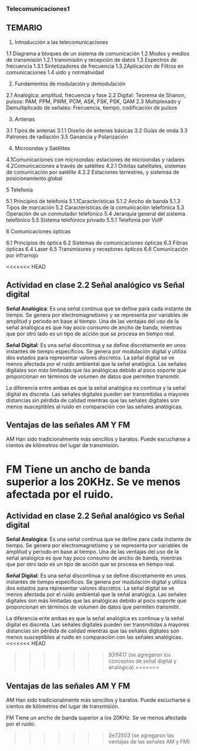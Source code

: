 ### Telecomunicaciones1

## TEMARIO

1. Introducción a las telecomunicaciones

1.1 Diagrama a bloques de un sistema de comunicación
1.2 Modos y medios de transmisión
1.2.1 transmisión y recepción de datos
1.3 Espectros de frecuencia
1.3.1 Sintetizadores de frecuencia
1.3.2Aplicación de Filtros en comunicaciones
1.4 uido y normatividad

2. Fundamentos de modulación y demodulación

2.1 Analógica: amplitud, frecuencia y fase
2.2 Digital: Teorema de Shanon, pulsos: PAM, PPM,
PWM, PCM, ASK, FSK, PSK, QAM
2.3 Multiplexado y Demultiplicado de señales:
Frecuencia, tiempo, codificación de pulsos

3. Antenas

3.1 Tipos de antenas
3.1.1 Diseño de antenas básicas
3.2 Guías de onda
3.3 Patrones de radiación
3.5 Ganancia y Polarización

4. Microondas y Satélites

4.1Comunicaciones con microondas: estaciones de
microondas y radares
4.2Comunicaciones a través de satélites
4.2.1 Orbitas satelitales, sistemas de comunicación
por satélite
4.2.2 Estaciones terrestres, y sistemas de
posicionamiento global

5 Telefonía

5.1 Principios de telefonía
5.1.1Características
5.1.2 Ancho de banda
5.1.3 Tipos de marcación
5.2 Características de la comunicación telefónica
5.3 Operación de un conmutador telefónico
5.4 Jerarquía general del sistema telefónico
5.5 Sistema telefónico privado
5.5.1 Telefonía por VoIP

6 Comunicaciones ópticas

6.1 Principios de óptica
6.2 Sistemas de comunicaciones ópticas
6.3 Fibras ópticas
6.4 Laser
6.5 Transmisores y receptores ópticos
6.6 Comunicación por infrarrojo

<<<<<<< HEAD
## Actividad en clase 2.2 Señal analógico vs Señal digital

**Señal Analógica**: Es una señal continua que se define para cada instante de tiempo. Se genera por electromagnetismo y se representa por variables de amplitud y periodo en base al tiempo. Una de las ventajas del uso de la señal analógica es que hay poco consumo de ancho de banda, mientras que por otro lado es un tipo de acción que se procesa en tiempo real.

**Señal Digital**: Es una señal discontinua y se define discretamente en unos instantes de tiempo específicos. Se genera por modulación digital y utiliza dos estados para representar valores discretos. La señal digital se ve menos afectada por el ruido ambiental que la señal analógica. Las señales digitales son más limitadas que las analógicas debido al poco soporte que proporcionan en términos de volumen de datos que permiten transmitir.

La diferencia entre ambas es que la señal analógica es continua y la señal digital es discreta. Las señales digitales pueden ser transmitidas a mayores distancias sin pérdida de calidad mientras que las señales digitales son menos susceptibles al ruido en comparación con las señales analógicas.

## Ventajas de las señales AM Y FM
AM
Han sido tradicionalmente más sencillos y baratos.
Puede escucharse a cientos de kilómetros del lugar de transmisión.

FM
Tiene un ancho de banda superior a los 20KHz.
Se ve menos afectada por el ruido.
=======


## Actividad en clase 2.2 Señal analógico vs Señal digital


**Señal Analógica**: Es una señal continua que se define para cada instante de tiempo. Se genera por electromagnetismo y se representa por variables de amplitud y periodo en base al tiempo. Una de las ventajas del uso de la señal analógica es que hay poco consumo de ancho de banda, mientras que por otro lado es un tipo de acción que se procesa en tiempo real.

**Señal Digital**: Es una señal discontinua y se define discretamente en unos instantes de tiempo específicos. Se genera por modulación digital y utiliza dos estados para representar valores discretos. La señal digital se ve menos afectada por el ruido ambiental que la señal analógica. Las señales digitales son más limitadas que las analógicas debido al poco soporte que proporcionan en términos de volumen de datos que permiten transmitir.

La diferencia ente ambas es que la señal analógica es continua y la señal digital es discreta. Las señales digitales pueden ser transmitidas a mayores distancias sin pérdida de calidad mientras que las señales digitales son menos susceptibles al ruido en comparación con las señales analógicas.
<<<<<<< HEAD
>>>>>>> 931f417 (se agregaron los conceptos de señal digital y analógica)
=======

## Ventajas de las señales AM Y FM
AM
Han sido tradicionalmente más sencillos y baratos.
Puede escucharse a cientos de kilómetros del lugar de transmisión.

FM
Tiene un ancho de banda superior a los 20KHz.
Se ve menos afectada por el ruido.
>>>>>>> 3e72503 (se agregaron las ventajas de las señales AM y FM)
